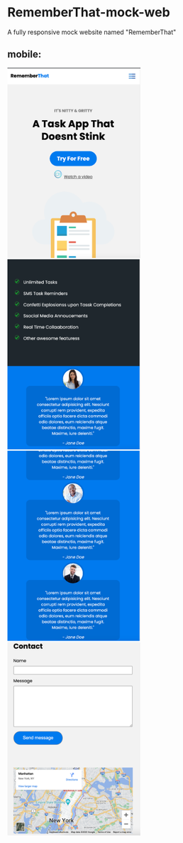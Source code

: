 # RememberThat-mock-web
A fully responsive mock website named "RememberThat" 

<h2>mobile:</h2>
<img src="./images/screenShot1.png" width="300px">
<img src="./images/screenShot2.png" width="300px">
<img src="./images/screenShot3.png" width="300px">
<img src="./images/screenShot4.png" width="300px">
